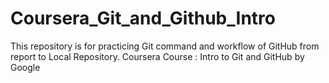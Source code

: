 # Coursera_Git_and_Github_Intro
This repository is for practicing Git command and workflow of GitHub from report to Local Repository. Coursera Course : Intro to Git and GitHub by Google
